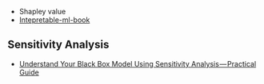 - Shapley value
- [Intepretable-ml-book](https://christophm.github.io/interpretable-ml-book/extend-lm.html)

## Sensitivity Analysis

-   [Understand Your Black Box Model Using Sensitivity Analysis — Practical Guide](https://medium.com/@einat_93627/understand-your-black-box-model-using-sensitivity-analysis-practical-guide-ef6ac4175e55)

